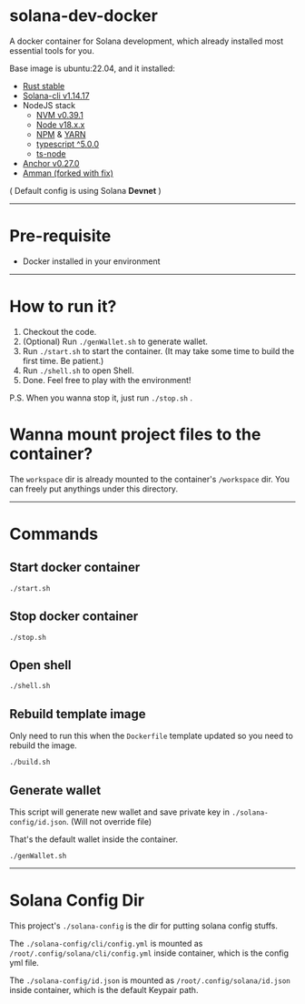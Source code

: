 # solana-dev-docker

A docker container for Solana development, which already installed most essential tools for you.

Base image is ubuntu:22.04, and it installed:
- [Rust stable](https://www.rust-lang.org/)
- [Solana-cli v1.14.17](https://github.com/solana-labs/solana)
- NodeJS stack
  - [NVM v0.39.1](https://github.com/nvm-sh/nvm)
  - [Node v18.x.x](https://nodejs.org/en)
  - [NPM](https://www.npmjs.com/) & [YARN](https://www.npmjs.com/package/yarn)
  - [typescript ^5.0.0](https://www.npmjs.com/package/typescript)
  - [ts-node](https://www.npmjs.com/package/ts-node)
- [Anchor v0.27.0](https://www.npmjs.com/package/@coral-xyz/anchor-cli)
- [Amman (forked with fix)](https://github.com/karlvlam/amman/tree/fix/build-issue-client-v0.2.4)

( Default config is using Solana **Devnet** )

--------

# Pre-requisite
- Docker installed in your environment

--------

# How to run it?

1) Checkout the code.
2) (Optional) Run `./genWallet.sh` to generate wallet.
3) Run `./start.sh` to start the container. (It may take some time to build the first time. Be patient.)
4) Run `./shell.sh` to open Shell.
5) Done. Feel free to play with the environment!


P.S. When you wanna stop it, just run `./stop.sh` .

# Wanna mount project files to the container?

The `workspace` dir is already mounted to the container's `/workspace` dir. You can freely put anythings under this directory.

--------

# Commands

## Start docker container

```
./start.sh
```

## Stop docker container

```
./stop.sh
```

## Open shell

```
./shell.sh
```

## Rebuild template image

Only need to run this when the `Dockerfile` template updated so you need to rebuild the image.
```
./build.sh
```

## Generate wallet

This script will generate new wallet and save private key in `./solana-config/id.json`. (Will not override file)

That's the default wallet inside the container.

```
./genWallet.sh
```

--------

# Solana Config Dir

This project's `./solana-config` is the dir for putting solana config stuffs.

The `./solana-config/cli/config.yml` is mounted as `/root/.config/solana/cli/config.yml` inside container, which is the config yml file.

The `./solana-config/id.json` is mounted as `/root/.config/solana/id.json` inside container, which is the default Keypair path.


